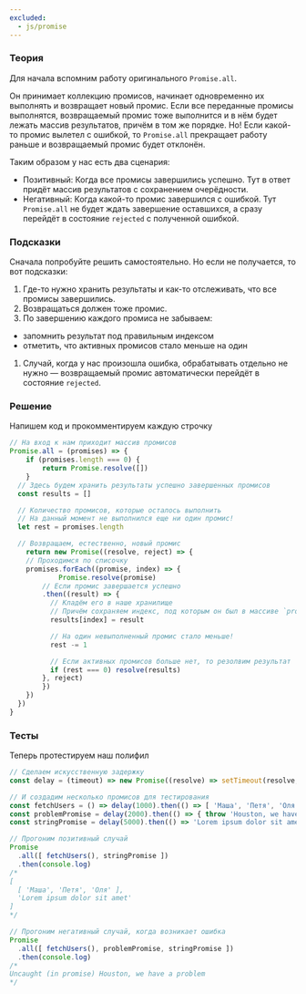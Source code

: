 ```yaml
---
excluded:
  - js/promise
---
```


### Теория

Для начала вспомним работу оригинального `Promise.all`.

Он принимает коллекцию промисов, начинает одновременно их выполнять и возвращает новый промис. Если все переданные промисы выполнятся, возвращаемый промис тоже выполнится и в нём будет лежать массив результатов, причём в том же порядке. Но! Если какой-то промис вылетел с ошибкой, то `Promise.all` прекращает работу раньше и возвращаемый промис будет отклонён.

Таким образом у нас есть два сценария:

- Позитивный: Когда все промисы завершились успешно. Тут в ответ придёт массив результатов с сохранением очерёдности.
- Негативный: Когда какой-то промис завершился с ошибкой. Тут `Promise.all` не будет ждать завершение оставшихся, а сразу перейдёт в состояние `rejected` с полученной ошибкой.

### Подсказки

Сначала попробуйте решить самостоятельно. Но если не получается, то вот подсказки:

1. Где-то нужно хранить результаты и как-то отслеживать, что все промисы завершились.
1. Возвращаться должен тоже промис.
1. По завершению каждого промиса не забываем:
  - запомнить результат под правильным индексом
  - отметить, что активных промисов стало меньше на один
1. Случай, когда у нас произошла ошибка, обрабатывать отдельно не нужно — возвращаемый промис автоматически перейдёт в состояние `rejected`.

### Решение

Напишем код и прокомментируем каждую строчку

```jsx
// На вход к нам приходит массив промисов
Promise.all = (promises) => {
	if (promises.length === 0) {                                             //* <= если передали пустой массив или строку
		return Promise.resolve([])
	}
  // Здесь будем хранить результаты успешно завершенных промисов
  const results = []

  // Количество промисов, которые осталось выполнить
  // На данный момент не выполнился еще ни один промис!
  let rest = promises.length

  // Возвращаем, естественно, новый промис
	return new Promise((resolve, reject) => {                                //* <= добавить reject так как все таки он должен обрабатывать ошибки
    // Проходимся по списочку
    promises.forEach((promise, index) => { 
			Promise.resolve(promise)                                               //* <= промисами могут быть другие типы данных
        // Если промис завершается успешно
        .then((result) => {
          // Кладём его в наше хранилище
          // Причём сохраняем индекс, под которым он был в массиве `promises`
          results[index] = result

          // На один невыполненный промис стало меньше!
          rest -= 1

          // Если активных промисов больше нет, то резолвим результат
          if (rest === 0) resolve(results)
        }, reject)                                                                //* <= достаточно передать reject как функцию
        }) 
    })
  })
}
```

### Тесты

Теперь протестируем наш полифил

```jsx
// Сделаем искусственную задержку
const delay = (timeout) => new Promise((resolve) => setTimeout(resolve, timeout))

// И создадим несколько промисов для тестирования
const fetchUsers = () => delay(1000).then(() => [ 'Маша', 'Петя', 'Оля' ])
const problemPromise = delay(2000).then(() => { throw 'Houston, we have a problem' })
const stringPromise = delay(5000).then(() => 'Lorem ipsum dolor sit amet')

// Прогоним позитивный случай
Promise
  .all([ fetchUsers(), stringPromise ])
  .then(console.log)
/*
[
  [ 'Маша', 'Петя', 'Оля' ],
  'Lorem ipsum dolor sit amet'
]
*/

// Прогоним негативный случай, когда возникает ошибка
Promise
  .all([ fetchUsers(), problemPromise, stringPromise ])
  .then(console.log)
/*
Uncaught (in promise) Houston, we have a problem
*/
```
